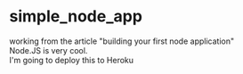 # simple_node_app
working from the article "building your first node application"  
Node.JS is very cool.  
I'm going to deploy this to Heroku  

